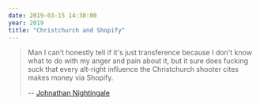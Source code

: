 ```yaml
---
date: 2019-03-15 14:38:00
year: 2019
title: "Christchurch and Shopify"
---
```


> Man I can’t honestly tell if it's just transference because I don't know what to do with my anger and pain about it,
> but it sure does fucking suck that every alt-right influence the Christchurch shooter cites makes money via Shopify.
>
> -- [Johnathan Nightingale](https://twitter.com/johnath/status/1106562124787126275)

